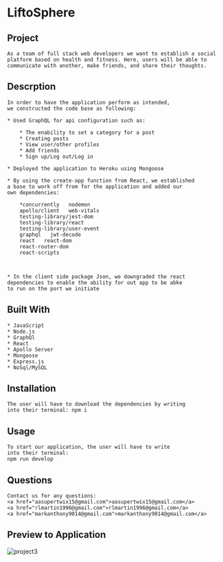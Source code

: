 # LiftoSphere

## Project
    As a team of full stack web developers we want to establish a social
    platform based on health and fitness. Here, users will be able to 
    communicate with another, make friends, and share their thoughts.

## Descrption
    In order to have the application perform as intended, 
    we constructed the code base as following:

    * Used GraphQL for api configuration such as: 

        * The enability to set a category for a post
        * Creating posts
        * View user/other profiles
        * Add friends
        * Sign up/Log out/Log in

    * Deployed the application to Heroku using Mongoose

    * By using the create-app function from React, we established 
    a base to work off from for the application and added our 
    own dependencies:

        *concurrently   nodemon
        apollo/client   web-vitals
        testing-library/jest-dom
        testing-library/react
        testing-library/user-event
        graphql   jwt-decode
        react   react-dom
        react-router-dom
        react-scripts
        

        
    * In the client side package Json, we downgraded the react 
    dependencies to enable the ability for out app to be abke 
    to run on the port we initiate

## Built With
    * JavaScript
    * Node.js
    * GraphQl
    * React
    * Apollo Server
    * Mongoose
    * Express.js
    * NoSql/MySQL

## Installation
    The user will have to download the dependencies by writing 
    into their terminal: npm i

## Usage
    To start our application, the user will have to write 
    into their terminal:
    npm run develop

## Questions
    Contact us for any questions:
    <a href="aasupertwix15@gmail.com">aasupertwix15@gmail.com</a>
    <a href="rlmartin1996@gmail.com">rlmartin1996@gmail.com</a>
    <a href="markanthony9014@gmail.com">markanthony9014@gmail.com</a>
    
## Preview to Application
![project3](https://user-images.githubusercontent.com/106582411/208957650-00e0a17b-5762-4e36-a32c-508c2fb50ae3.jpeg)
